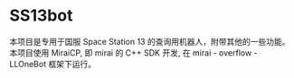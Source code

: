 # SS13bot

本项目是专用于国服 Space Station 13 的查询用机器人，附带其他的一些功能。本项目使用 MiraiCP, 即 mirai 的 C++ SDK 开发, 在 mirai - overflow - LLOneBot 框架下运行。